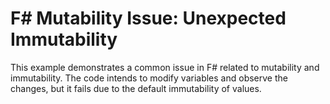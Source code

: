 # F# Mutability Issue: Unexpected Immutability

This example demonstrates a common issue in F# related to mutability and immutability.  The code intends to modify variables and observe the changes, but it fails due to the default immutability of values.
